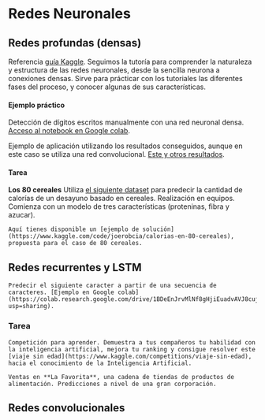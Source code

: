 # Redes Neuronales


## Redes profundas (densas)


Referencia [guía Kaggle](https://www.kaggle.com/learn/intro-to-deep-learning "Tutorial"). Seguimos la tutoría para comprender la naturaleza y estructura de las redes neuronales, desde la sencilla neurona a conexiones densas.
Sirve para prácticar con los tutoriales las diferentes fases del proceso, y conocer algunas de sus características.

#### Ejemplo práctico

Detección de dígitos escritos manualmente con una red neuronal densa. [Acceso al notebook en Google colab](https://colab.research.google.com/drive/1ye-nrSE2U1pkuT1Bu6WhbqrClTULWwT4?usp=sharing). 

Ejemplo de aplicación utilizando los resultados conseguidos, aunque en este caso se utiliza una red convolucional. [Este y otros resultados](https://www.ringa-tech.com).

#### Tarea

**Los 80 cereales**
    Utiliza [el siguiente dataset](https://www.kaggle.com/datasets/crawford/80-cereals) para predecir la cantidad de calorías de un desayuno basado en cereales. Realización en equipos. Comienza con un modelo de tres características (proteninas, fibra y azucar).


    Aquí tienes disponible un [ejemplo de solución](https://www.kaggle.com/code/joerobcia/calorias-en-80-cereales), propuesta para el caso de 80 cereales.


## Redes recurrentes y LSTM


    Predecir el siguiente caracter a partir de una secuencia de caracteres. [Ejemplo en Google colab](https://colab.research.google.com/drive/1BDeEnJrvMlNf8gHjiEuadvAVJ8cujqD7?usp=sharing).

### Tarea
    
    Competición para aprender. Demuestra a tus compañeros tu habilidad con la inteligencia artificial, mejora tu ranking y consigue resolver este [viaje sin edad](https://www.kaggle.com/competitions/viaje-sin-edad), hacia el conocimiento de la Inteligencia Artificial.
    
    Ventas en **La Favorita**, una cadena de tiendas de productos de alimentación. Predicciones a nivel de una gran corporación.





## Redes convolucionales
